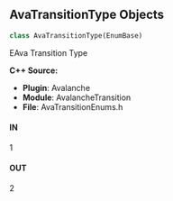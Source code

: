 ## AvaTransitionType Objects

```python
class AvaTransitionType(EnumBase)
```

EAva Transition Type

**C++ Source:**

- **Plugin**: Avalanche
- **Module**: AvalancheTransition
- **File**: AvaTransitionEnums.h

<a id="unreal.AvaTransitionType.IN"></a>

#### IN

1

<a id="unreal.AvaTransitionType.OUT"></a>

#### OUT

2

<a id="unreal.AvaTransitionRunState"></a>